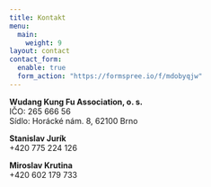 ```yaml
---
title: Kontakt
menu:
  main:
    weight: 9
layout: contact
contact_form:
  enable: true
  form_action: "https://formspree.io/f/mdobyqjw"
---
```

**Wudang Kung Fu Association, o. s.**  
IČO: 265 666 56  
Sídlo: Horácké nám. 8, 62100 Brno  

**Stanislav Jurík**  
+420 775 224 126  

**Miroslav Krutina**  
+420 602 179 733  
